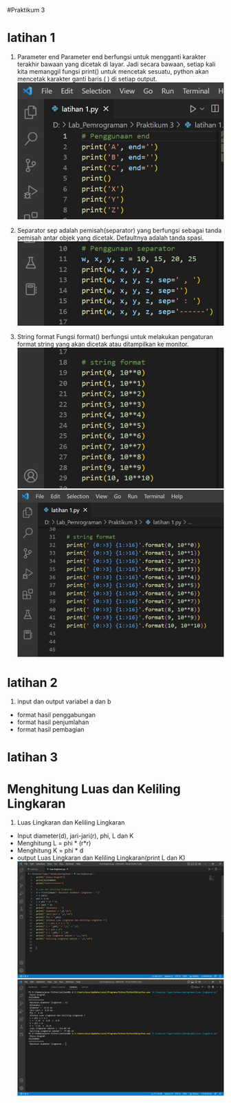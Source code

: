 #Praktikum 3
# **latihan 1**
1. Parameter end
Parameter end berfungsi untuk mengganti karakter terakhir bawaan yang dicetak di layar. Jadi secara bawaan, setiap kali kita memanggil fungsi print() untuk mencetak sesuatu, python akan mencetak karakter ganti baris ( ) di setiap output.
![img.1](gambar/end.png)

2. Separator
sep adalah pemisah(separator) yang berfungsi sebagai tanda pemisah antar objek yang dicetak. Defaultnya adalah tanda spasi.
![img.2](gambar/separator.png)

3. String format
Fungsi format() berfungsi untuk melakukan pengaturan format string yang akan dicetak atau ditampilkan ke monitor.
![img.2](gambar/string%20format%201.png)
![img.3](gambar/string%20format%202.png)

# **latihan 2**
1. input dan output variabel a dan b 
- format hasil penggabungan 
- format hasil penjumlahan 
- format hasil pembagian

# **latihan 3**





# **Menghitung Luas dan Keliling Lingkaran**
1. Luas Lingkaran dan Keliling Lingkaran
- Input diameter(d), jari-jari(r), phi, L dan K
- Menghitung L = phi * (r*r)
- Menghitung K = phi * d
- output Luas Lingkaran dan Keliling Lingkaran(print L dan K)
![img.4](gambar/lingkaran.png)
![img.5](gambar/hl%20lingkaran.png)

